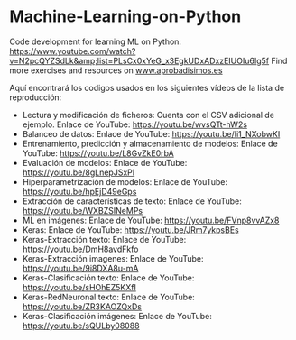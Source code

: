 # Machine-Learning-on-Python
Code development for learning ML on Python: https://www.youtube.com/watch?v=N2pcQYZSdLk&amp;list=PLsCx0xYeG_x3EgkUDxADxzEIUOIu6Ig5f Find more exercises and resources on www.aprobadisimos.es

Aquí encontrará los codigos usados en los siguientes vídeos de la lista de reproducción:
- Lectura y modificación de ficheros: Cuenta con el CSV adicional de ejemplo. Enlace de YouTube: https://youtu.be/wvsQTt-hW2s
- Balanceo de datos: Enlace de YouTube: https://youtu.be/Ii1_NXobwKI
- Entrenamiento, predicción y almacenamiento de modelos: Enlace de YouTube: https://youtu.be/L8GvZkE0rbA
- Evaluación de modelos: Enlace de YouTube: https://youtu.be/8gLnepJSxPI
- Hiperparametrización de modelos: Enlace de YouTube: https://youtu.be/hpEjD49eGps
- Extracción de características de texto: Enlace de YouTube: https://youtu.be/WXBZSINeMPs
- ML en imágenes: Enlace de YouTube: https://youtu.be/FVnp8vvAZx8
- Keras: Enlace de YouTube: https://youtu.be/JRm7ykpsBEs
- Keras-Extracción texto: Enlace de YouTube: https://youtu.be/DmH8avdFkfo
- Keras-Extracción imagenes: Enlace de YouTube: https://youtu.be/9i8DXA8u-mA
- Keras-Clasificación texto: Enlace de YouTube: https://youtu.be/sHOhEZ5KXfI
- Keras-RedNeuronal texto: Enlace de YouTube: https://youtu.be/ZR3KAOZQxDs
- Keras-Clasificación imágenes: Enlace de YouTube: https://youtu.be/sQULby08088
